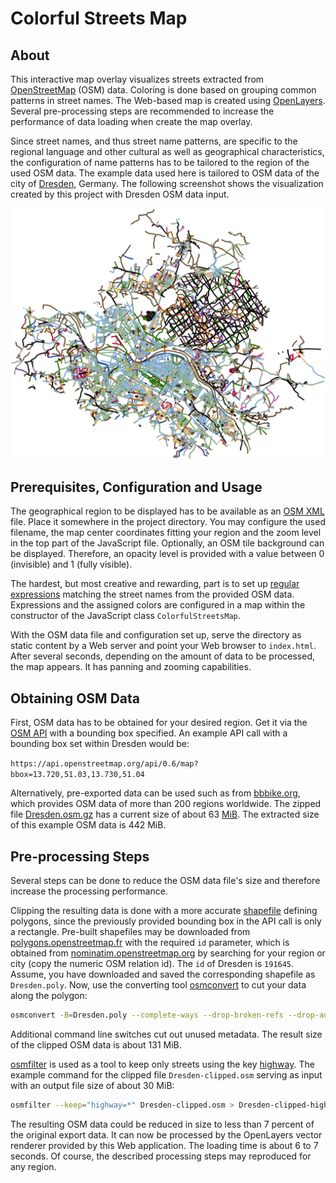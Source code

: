 # Colorful Streets Map

## About
This interactive map overlay visualizes streets extracted from [OpenStreetMap](https://openstreetmap.org) (OSM) data. Coloring is done based on grouping common patterns in street names. The Web-based map is created using [OpenLayers](https://openlayers.org). Several pre-processing steps are recommended to increase the performance of data loading when create the map overlay.

Since street names, and thus street name patterns, are specific to the regional language and other cultural as well as geographical characteristics, the configuration of name patterns has to be tailored to the region of the used OSM data. The example data used here is tailored to OSM data of the city of [Dresden](https://en.wikipedia.org/wiki/Dresden), Germany. The following screenshot shows the visualization created by this project with Dresden OSM data input.

![Screenshot of Colorful Streets Map with OSM data of Dresden](images/colorfulstreetsmap-dresden-screenshot.png)

## Prerequisites, Configuration and Usage
The geographical region to be displayed has to be available as an [OSM XML](https://wiki.openstreetmap.org/wiki/OSM_XML) file. Place it somewhere in the project directory. You may configure the used filename, the map center coordinates fitting your region and the zoom level in the top part of the JavaScript file. Optionally, an OSM tile background can be displayed. Therefore, an opacity level is provided with a value between 0 (invisible) and 1 (fully visible).

The hardest, but most creative and rewarding, part is to set up [regular expressions](https://developer.mozilla.org/en-US/docs/Web/JavaScript/Guide/Regular_Expressions) matching the street names from the provided OSM data. Expressions and the assigned colors are configured in a map within the constructor of the JavaScript class `ColorfulStreetsMap`.

With the OSM data file and configuration set up, serve the directory as static content by a Web server and point your Web browser to `index.html`. After several seconds, depending on the amount of data to be processed, the map appears. It has panning and zooming capabilities.

## Obtaining OSM Data
First, OSM data has to be obtained for your desired region. Get it via the [OSM API](https://wiki.openstreetmap.org/wiki/API_v0.6#API_calls) with a bounding box specified. An example API call with a bounding box set within Dresden would be:

`https://api.openstreetmap.org/api/0.6/map?bbox=13.720,51.03,13.730,51.04`

Alternatively, pre-exported data can be used such as from [bbbike.org](https://download.bbbike.org/osm/bbbike/), which provides OSM data of more than 200 regions worldwide. The zipped file [Dresden.osm.gz](https://download.bbbike.org/osm/bbbike/Dresden/Dresden.osm.gz) has a current size of about 63 [MiB](https://en.wikipedia.org/wiki/Binary_prefix). The extracted size of this example OSM data is 442 MiB.

## Pre-processing Steps
Several steps can be done to reduce the OSM data file's size and therefore increase the processing performance.

Clipping the resulting data is done with a more accurate [shapefile](https://wiki.openstreetmap.org/wiki/Shapefiles) defining polygons, since the previously provided bounding box in the API call is only a rectangle. Pre-built shapefiles may be downloaded from [polygons.openstreetmap.fr](http://polygons.openstreetmap.fr) with the required `id` parameter, which is obtained from [nominatim.openstreetmap.org](https://nominatim.openstreetmap.org) by searching for your region or city (copy the numeric OSM relation id). The `id` of Dresden is `191645`. Assume, you have downloaded and saved the corresponding shapefile as `Dresden.poly`. Now, use the converting tool [osmconvert](https://wiki.openstreetmap.org/wiki/Osmconvert) to cut your data along the polygon:

```sh
osmconvert -B=Dresden.poly --complete-ways --drop-broken-refs --drop-author --drop-version Dresden.osm > Dresden-clipped.osm
```

Additional command line switches cut out unused metadata. The result size of the clipped OSM data is about 131 MiB.

[osmfilter](https://wiki.openstreetmap.org/wiki/DE:Osmfilter) is used as a tool to keep only streets using the key [highway](https://wiki.openstreetmap.org/wiki/Key:highway). The example command for the clipped file `Dresden-clipped.osm` serving as input with an output file size of about 30 MiB:

```sh
osmfilter --keep="highway=*" Dresden-clipped.osm > Dresden-clipped-highways.osm
```

The resulting OSM data could be reduced in size to less than 7 percent of the original export data. It can now be processed by the OpenLayers vector renderer provided by this Web application. The loading time is about 6 to 7 seconds. Of course, the described processing steps may reproduced for any region.
